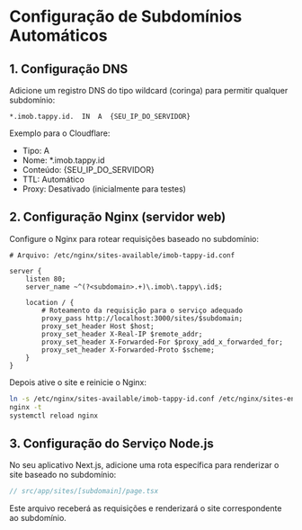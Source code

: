 # Configuração de Subdomínios Automáticos

## 1. Configuração DNS

Adicione um registro DNS do tipo wildcard (coringa) para permitir qualquer subdomínio:

```
*.imob.tappy.id.  IN  A  {SEU_IP_DO_SERVIDOR}
```

Exemplo para o Cloudflare:
- Tipo: A
- Nome: *.imob.tappy.id
- Conteúdo: {SEU_IP_DO_SERVIDOR}
- TTL: Automático
- Proxy: Desativado (inicialmente para testes)

## 2. Configuração Nginx (servidor web)

Configure o Nginx para rotear requisições baseado no subdomínio:

```nginx
# Arquivo: /etc/nginx/sites-available/imob-tappy-id.conf

server {
    listen 80;
    server_name ~^(?<subdomain>.+)\.imob\.tappy\.id$;

    location / {
        # Roteamento da requisição para o serviço adequado
        proxy_pass http://localhost:3000/sites/$subdomain;
        proxy_set_header Host $host;
        proxy_set_header X-Real-IP $remote_addr;
        proxy_set_header X-Forwarded-For $proxy_add_x_forwarded_for;
        proxy_set_header X-Forwarded-Proto $scheme;
    }
}
```

Depois ative o site e reinicie o Nginx:

```bash
ln -s /etc/nginx/sites-available/imob-tappy-id.conf /etc/nginx/sites-enabled/
nginx -t
systemctl reload nginx
```

## 3. Configuração do Serviço Node.js

No seu aplicativo Next.js, adicione uma rota específica para renderizar o site baseado no subdomínio:

```javascript
// src/app/sites/[subdomain]/page.tsx
```

Este arquivo receberá as requisições e renderizará o site correspondente ao subdomínio.
